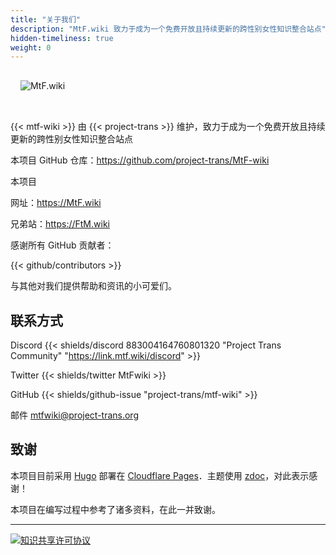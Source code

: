 ```yaml
---
title: "关于我们"
description: "MtF.wiki 致力于成为一个免费开放且持续更新的跨性别女性知识整合站点"
hidden-timeliness: true
weight: 0
---
```


<link rel="stylesheet" href="https://cdn.jsdelivr.net/npm/bootstrap-icons@1.5.0/font/bootstrap-icons.css">

<img src="/new/mtf-wiki-long.svg" style="background-color:none;border:none;padding:16px 16px 32px" alt="MtF.wiki"/>

{{< mtf-wiki >}} 由 {{< project-trans >}} 维护，致力于成为一个免费开放且持续更新的跨性别女性知识整合站点

本项目 <i class="bi bi-github"></i> GitHub 仓库：<https://github.com/project-trans/MtF-wiki>

本项目

<i class="bi bi-link-45deg"></i> 网址：<https://MtF.wiki>

兄弟站：<https://FtM.wiki>

感谢所有 GitHub 贡献者：

{{< github/contributors >}}

与其他对我们提供帮助和资讯的小可爱们。

## 联系方式

Discord {{< shields/discord 883004164760801320 "Project Trans Community" "https://link.mtf.wiki/discord" >}}

Twitter {{< shields/twitter MtFwiki >}}

GitHub {{< shields/github-issue "project-trans/mtf-wiki" >}}

邮件 <mtfwiki@project-trans.org>

## 致谢

本项目目前采用 [Hugo][hugo-url] 部署在 [Cloudflare Pages][pages-url]．主题使用 [zdoc][zdoc-url]，对此表示感谢！

本项目在编写过程中参考了诸多资料，在此一并致谢。

---

[![知识共享许可协议](https://i.creativecommons.org/l/by-sa/4.0/88x31.png)](https://creativecommons.org/licenses/by-sa/4.0/)

[hugo-url]: https://github.com/gohugoio/hugo
[zdoc-url]: https://github.com/zzossig/hugo-theme-zdoc
[pages-url]: https://pages.cloudflare.com
